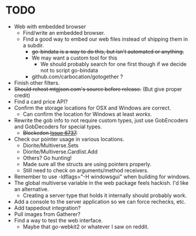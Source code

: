 TODO
====

* Web with embedded browser
	* Find/write an embedded browser.
	* Find a good way to embed our web files instead of shipping them in a subdir.
		* ~~go-bindata is a way to do this, but isn't automated or anything.~~
		* We may want a custom tool for this
			* We should probably search for one first though if we decide not to script go-bindata
		* github.com/carbocation/gotogether ?
* Finish other filters.
* ~~Should rehost mtgjson.com's source before release.~~ (But give proper credit)
* Find a card price API?
* Confirm the storage locations for OSX and Windows are correct.
	* Can confirm the location for Windows at least *works*.
* Rewrite the gob info to not require custom types, just use GobEncoders and GobDecoders for special types.
    * ~~Blockedon [Issue 6737](https://code.google.com/p/go/issues/detail?id=6737).~~
* Check our pointer usage in various locations.
    * Diorite/Multiverse.Sets
	* Diorite/Multiverse.Cardlist.Add
	* Others? Go hunting!
	* Made sure all the structs are using pointers properly.
	* Still need to check on arguments/method receivers.
* Remember to use -ldflags="-H windowsgui" when building for windows.
* The global multiverse variable in the web package feels hackish. I'd like an alternative.
	* Creating a server type that holds it internally should probably work.
* Add a console to the server application so we can force rechecks, etc.
* Add tappedout integration?
* Pull images from Gatherer?
* Find a way to test the web interface.
	* Maybe that go-webkit2 or whatever I saw on reddit.
